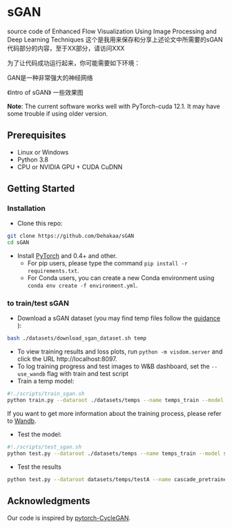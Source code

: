 

# sGAN
source code of Enhanced Flow Visualization Using Image Processing and Deep Learning Techniques
这个是我用来保存和分享上述论文中所需要的sGAN代码部分的内容，至于XX部分，请访问XXX

为了让代码成功运行起来，你可能需要如下环境：

GAN是一种非常强大的神经网络

《Intro of sGAN》
一些效果图

**Note**: The current software works well with PyTorch-cuda 12.1. It may have some trouble if using older version.

## Prerequisites
- Linux or Windows
- Python 3.8
- CPU or NVIDIA GPU + CUDA CuDNN

## Getting Started
### Installation

- Clone this repo:
```bash
git clone https://github.com/Dehakaa/sGAN
cd sGAN
```

- Install [PyTorch](http://pytorch.org) and 0.4+ and other.
  - For pip users, please type the command `pip install -r requirements.txt`.
  - For Conda users, you can create a new Conda environment using `conda env create -f environment.yml`.
  

### to train/test sGAN
- Download a sGAN dataset (you may find temp files follow the [guidance](https://github.com/Dehakaa/synimage) ):
```bash
bash ./datasets/download_sgan_dataset.sh temp
```
- To view training results and loss plots, run `python -m visdom.server` and click the URL http://localhost:8097.
- To log training progress and test images to W&B dashboard, set the `--use_wandb` flag with train and test script
- Train a temp model:
```bash
#!./scripts/train_sgan.sh
python train.py --dataroot ./datasets/temps --name temps_train --model s_gan
```
If you want to get more information about the training process, please refer to [Wandb](https://wandb.com).
- Test the model:
```bash
#!./scripts/test_sgan.sh
python test.py --dataroot ./datasets/temps --name temps_train --model s_gan
```

- Test the results
```bash
python test.py --dataroot datasets/temps/testA --name cascade_pretrained --model test --no_dropout
```


## Acknowledgments
Our code is inspired by [pytorch-CycleGAN](https://github.com/junyanz/pytorch-CycleGAN-and-pix2pix).
